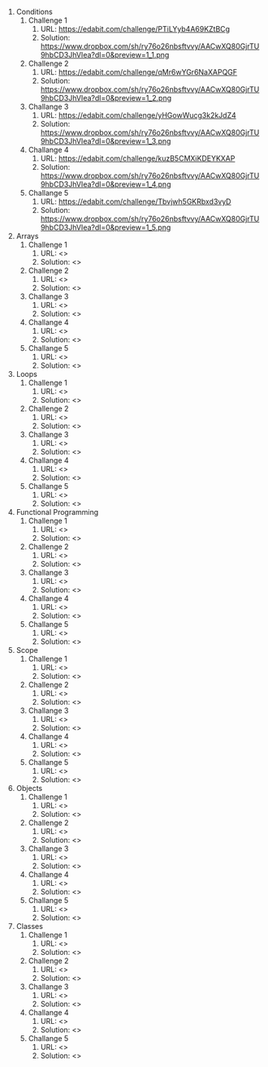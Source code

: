 
1. Conditions
    1. Challenge 1
        1. URL: <https://edabit.com/challenge/PTiLYyb4A69KZtBCg>
        2. Solution: <https://www.dropbox.com/sh/ry76o26nbsftvvy/AACwXQ80GjrTU9hbCD3JhVIea?dl=0&preview=1_1.png>
    2. Challenge 2
        1. URL: <https://edabit.com/challenge/qMr6wYGr6NaXAPQGF>
        2. Solution: <https://www.dropbox.com/sh/ry76o26nbsftvvy/AACwXQ80GjrTU9hbCD3JhVIea?dl=0&preview=1_2.png>
    3. Challange 3
        1. URL: <https://edabit.com/challenge/yHGowWucg3k2kJdZ4>
        2. Solution: <https://www.dropbox.com/sh/ry76o26nbsftvvy/AACwXQ80GjrTU9hbCD3JhVIea?dl=0&preview=1_3.png>
    4. Challange 4
        1. URL: <https://edabit.com/challenge/kuzB5CMXiKDEYKXAP>
        2. Solution: <https://www.dropbox.com/sh/ry76o26nbsftvvy/AACwXQ80GjrTU9hbCD3JhVIea?dl=0&preview=1_4.png>
    5. Challange 5
        1. URL: <https://edabit.com/challenge/Tbvjwh5GKRbxd3vyD>
        2. Solution: <https://www.dropbox.com/sh/ry76o26nbsftvvy/AACwXQ80GjrTU9hbCD3JhVIea?dl=0&preview=1_5.png>        
2. Arrays
    1. Challenge 1
        1. URL: <> 
        2. Solution: <> 
    2. Challenge 2
        1. URL: <>
        2. Solution: <>
    3. Challange 3
        1. URL: <>
        2. Solution: <>
    4. Challange 4
        1. URL: <>
        2. Solution: <>
    5. Challange 5
        1. URL: <>
        2. Solution: <>
3. Loops
    1. Challenge 1
        1. URL: <> 
        2. Solution: <> 
    2. Challenge 2
        1. URL: <>
        2. Solution: <>
    3. Challange 3
        1. URL: <>
        2. Solution: <>
    4. Challange 4
        1. URL: <>
        2. Solution: <>
    5. Challange 5
        1. URL: <>
        2. Solution: <>            
4. Functional Programming
    1. Challenge 1
        1. URL: <> 
        2. Solution: <> 
    2. Challenge 2
        1. URL: <>
        2. Solution: <>
    3. Challange 3
        1. URL: <>
        2. Solution: <>
    4. Challange 4
        1. URL: <>
        2. Solution: <>
    5. Challange 5
        1. URL: <>
        2. Solution: <>
5. Scope
    1. Challenge 1
        1. URL: <> 
        2. Solution: <> 
    2. Challenge 2
        1. URL: <>
        2. Solution: <>
    3. Challange 3
        1. URL: <>
        2. Solution: <>
    4. Challange 4
        1. URL: <>
        2. Solution: <>
    5. Challange 5
        1. URL: <>
        2. Solution: <>
6. Objects
    1. Challenge 1
        1. URL: <> 
        2. Solution: <> 
    2. Challenge 2
        1. URL: <>
        2. Solution: <>
    3. Challange 3
        1. URL: <>
        2. Solution: <>
    4. Challange 4
        1. URL: <>
        2. Solution: <>
    5. Challange 5
        1. URL: <>
        2. Solution: <>
7. Classes
    1. Challenge 1
        1. URL: <> 
        2. Solution: <> 
    2. Challenge 2
        1. URL: <>
        2. Solution: <>
    3. Challange 3
        1. URL: <>
        2. Solution: <>
    4. Challange 4
        1. URL: <>
        2. Solution: <>
    5. Challange 5
        1. URL: <>
        2. Solution: <>
